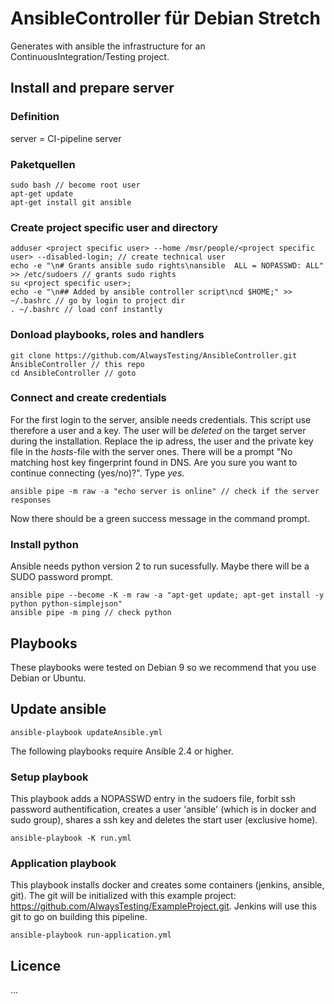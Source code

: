 # AnsibleController für Debian Stretch
Generates with ansible the infrastructure for an ContinuousIntegration/Testing project.

## Install and prepare server
### Definition
server = CI-pipeline server

### Paketquellen
```
sudo bash // become root user
apt-get update
apt-get install git ansible
```
### Create project specific user and directory
```
adduser <project specific user> --home /msr/people/<project specific user> --disabled-login; // create technical user
echo -e "\n# Grants ansible sudo rights\nansible  ALL = NOPASSWD: ALL" >> /etc/sudoers // grants sudo rights
su <project specific user>;
echo -e "\n## Added by ansible controller script\ncd $HOME;" >> ~/.bashrc // go by login to project dir
. ~/.bashrc // load conf instantly
```
### Donload playbooks, roles and handlers
```
git clone https://github.com/AlwaysTesting/AnsibleController.git AnsibleController // this repo
cd AnsibleController // goto
```
### Connect and create credentials
For the first login to the server, ansible needs credentials.
This script use therefore a user and a key. The user will be *deleted* on the target server during the installation.
Replace the ip adress, the user and the private key file in the _hosts_-file with the server ones.
There will be a prompt "No matching host key fingerprint found in DNS. Are you sure you want to continue connecting (yes/no)?". Type _yes_.
```
ansible pipe -m raw -a "echo server is online" // check if the server responses
```
Now there should be a green success message in the command prompt.
### Install python
Ansible needs python version 2 to run sucessfully. Maybe there will be a SUDO password prompt.
```
ansible pipe --become -K -m raw -a "apt-get update; apt-get install -y python python-simplejson"
ansible pipe -m ping // check python
```
## Playbooks
These playbooks were tested on Debian 9 so we recommend that you use Debian or Ubuntu.
## Update ansible
```
ansible-playbook updateAnsible.yml
```

The following playbooks require Ansible 2.4 or higher.
### Setup playbook
This playbook adds a NOPASSWD entry in the sudoers file, forbit ssh password authentification, creates a user 'ansible' (which is in docker and sudo group), shares a ssh key and deletes the start user (exclusive home).
```
ansible-playbook -K run.yml
```
### Application playbook
This playbook installs docker and creates some containers (jenkins, ansible, git). The git will be initialized with this example project:  https://github.com/AlwaysTesting/ExampleProject.git. Jenkins will use this git to go on building this pipeline.
```
ansible-playbook run-application.yml
```

## Licence
...
